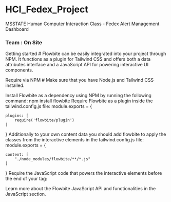 # HCI_Fedex_Project
MSSTATE Human Computer Interaction Class - Fedex Alert Management Dashboard 


### Team : On Site
Getting started #
Flowbite can be easily integrated into your project through NPM. It functions as a plugin for Tailwind CSS and offers both a data attributes interface and a JavaScript API for powering interactive UI components.

Require via NPM #
Make sure that you have Node.js and Tailwind CSS installed.

Install Flowbite as a dependency using NPM by running the following command:
npm install flowbite
Require Flowbite as a plugin inside the tailwind.config.js file:
module.exports = {

    plugins: [
        require('flowbite/plugin')
    ]

}
Additionally to your own content data you should add flowbite to apply the classes from the interactive elements in the tailwind.config.js file:
module.exports = {

    content: [
        "./node_modules/flowbite/**/*.js"
    ]

}
Require the JavaScript code that powers the interactive elements before the end of your <body> tag:
<script src="../path/to/flowbite/dist/flowbite.min.js"></script>
Learn more about the Flowbite JavaScript API and functionalities in the JavaScript section.
